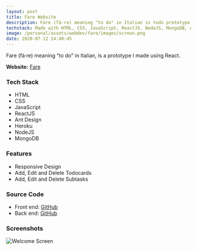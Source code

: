 ```yaml
---
layout: post
title: Fare Website
description: Fare (fà·re) meaning "to do" in Italian is todo prototype I made using ReactJS.
techstack: Made with HTML, CSS, JavaScript, ReactJS, NodeJS, MongoDB, Ant Design, Heroku
image: /personal/assets/webdev/fare/images/screen.png
date: 2020-07-12 14:40:45
---
```


Fare (fà·re) meaning “to do” in Italian, is a prototype I made using React.

<b>Website:</b> [Fare](https://bitvivaz.com/fare/)

### Tech Stack

- HTML
- CSS
- JavaScript
- ReactJS
- Ant Design
- Heroku
- NodeJS
- MongoDB

### Features

- Responsive Design
- Add, Edit and Delete Todocards
- Add, Edit and Delete Subtasks

### Source Code

- Front end: [GitHub](https://github.com/bitVivAZ/fare)
- Back end: [GitHub](https://github.com/bitVivAZ/fare-server)

### Screenshots

![Welcome Screen](/personal/assets/webdev/fare/images/screenOne.png)
